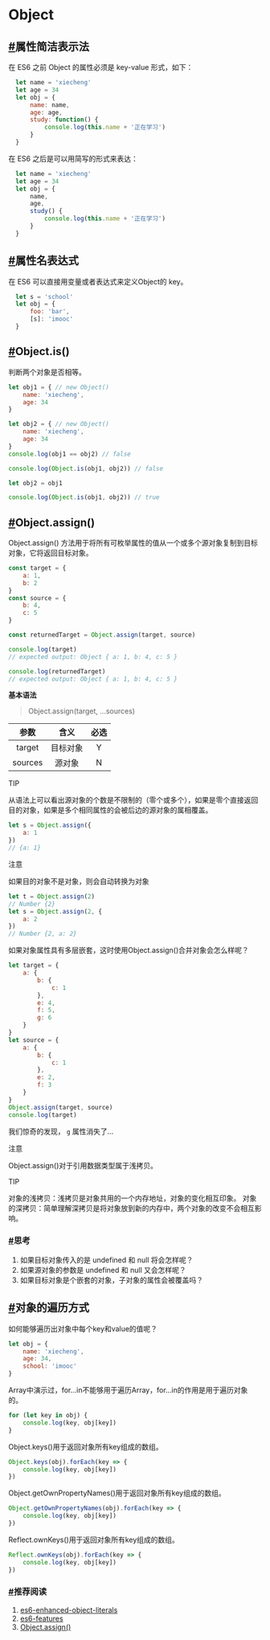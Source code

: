 # Object

## [#](http://es.xiecheng.live/es6/object.html#属性简洁表示法)属性简洁表示法

在 ES6 之前 Object 的属性必须是 key-value 形式，如下：

```js
  let name = 'xiecheng'
  let age = 34
  let obj = {
      name: name,
      age: age,
      study: function() {
          console.log(this.name + '正在学习')
      }
  }
```

在 ES6 之后是可以用简写的形式来表达：

```js
  let name = 'xiecheng'
  let age = 34
  let obj = {
      name,
      age,
      study() {
          console.log(this.name + '正在学习')
      }
  }
```

## [#](http://es.xiecheng.live/es6/object.html#属性名表达式)属性名表达式

在 ES6 可以直接用变量或者表达式来定义Object的 key。

```js
  let s = 'school'
  let obj = {
      foo: 'bar',
      [s]: 'imooc'
  }
```

## [#](http://es.xiecheng.live/es6/object.html#object-is)Object.is()

判断两个对象是否相等。

```js
let obj1 = { // new Object()
    name: 'xiecheng',
    age: 34
}

let obj2 = { // new Object()
    name: 'xiecheng',
    age: 34
}
console.log(obj1 == obj2) // false

console.log(Object.is(obj1, obj2)) // false

let obj2 = obj1

console.log(Object.is(obj1, obj2)) // true
```

## [#](http://es.xiecheng.live/es6/object.html#object-assign)Object.assign()

Object.assign() 方法用于将所有可枚举属性的值从一个或多个源对象复制到目标对象，它将返回目标对象。

```js
const target = {
    a: 1,
    b: 2
}
const source = {
    b: 4,
    c: 5
}

const returnedTarget = Object.assign(target, source)

console.log(target)
// expected output: Object { a: 1, b: 4, c: 5 }

console.log(returnedTarget)
// expected output: Object { a: 1, b: 4, c: 5 }
```

**基本语法**

> Object.assign(target, ...sources)

|  参数   |   含义   | 必选 |
| :-----: | :------: | :--: |
| target  | 目标对象 |  Y   |
| sources |  源对象  |  N   |

TIP

从语法上可以看出源对象的个数是不限制的（零个或多个），如果是零个直接返回目的对象，如果是多个相同属性的会被后边的源对象的属相覆盖。

```js
let s = Object.assign({
    a: 1
})
// {a: 1}
```

注意

如果目的对象不是对象，则会自动转换为对象

```js
let t = Object.assign(2)
// Number {2}
let s = Object.assign(2, {
    a: 2
})
// Number {2, a: 2}
```

如果对象属性具有多层嵌套，这时使用Object.assign()合并对象会怎么样呢？

```js
let target = {
    a: {
        b: {
            c: 1
        },
        e: 4,
        f: 5,
        g: 6
    }
}
let source = {
    a: {
        b: {
            c: 1
        },
        e: 2,
        f: 3
    }
}
Object.assign(target, source)
console.log(target)
```

我们惊奇的发现， `g` 属性消失了...

注意

Object.assign()对于引用数据类型属于浅拷贝。

TIP

对象的浅拷贝：浅拷贝是对象共用的一个内存地址，对象的变化相互印象。
对象的深拷贝：简单理解深拷贝是将对象放到新的内存中，两个对象的改变不会相互影响。

### [#](http://es.xiecheng.live/es6/object.html#思考)思考

1. 如果目标对象传入的是 undefined 和 null 将会怎样呢？
2. 如果源对象的参数是 undefined 和 null 又会怎样呢？
3. 如果目标对象是个嵌套的对象，子对象的属性会被覆盖吗？

## [#](http://es.xiecheng.live/es6/object.html#对象的遍历方式)对象的遍历方式

如何能够遍历出对象中每个key和value的值呢？

```js
let obj = {
    name: 'xiecheng',
    age: 34,
    school: 'imooc'
}
```

Array中演示过，for...in不能够用于遍历Array，for...in的作用是用于遍历对象的。

```js
for (let key in obj) {
    console.log(key, obj[key])
}
```

Object.keys()用于返回对象所有key组成的数组。

```js
Object.keys(obj).forEach(key => {
    console.log(key, obj[key])
})
```

Object.getOwnPropertyNames()用于返回对象所有key组成的数组。

```js
Object.getOwnPropertyNames(obj).forEach(key => {
    console.log(key, obj[key])
})
```

Reflect.ownKeys()用于返回对象所有key组成的数组。

```js
Reflect.ownKeys(obj).forEach(key => {
    console.log(key, obj[key])
})
```

### [#](http://es.xiecheng.live/es6/object.html#推荐阅读)推荐阅读

1. [es6-enhanced-object-literals](https://www.sitepoint.com/es6-enhanced-object-literals/)
2. [es6-features](https://codetower.github.io/es6-features/)
3. [Object.assign()](https://developer.mozilla.org/zh-CN/docs/Web/JavaScript/Reference/Global_Objects/Object/assign)